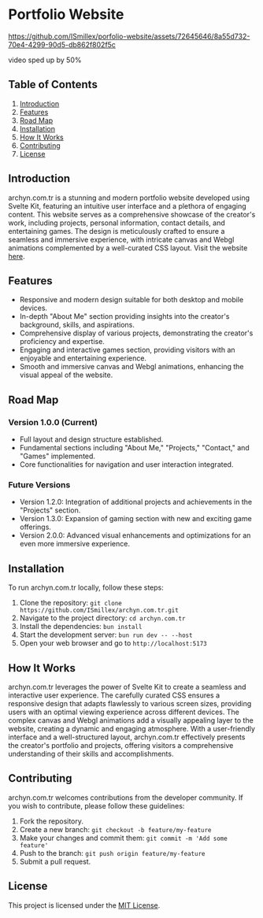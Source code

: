 # Portfolio Website

https://github.com/ISmillex/porfolio-website/assets/72645646/8a55d732-70e4-4299-90d5-db862f802f5c

video sped up by 50%

## Table of Contents
1. [Introduction](#introduction)
2. [Features](#features)
3. [Road Map](#road-map)
4. [Installation](#installation)
5. [How It Works](#how-it-works)
6. [Contributing](#contributing)
7. [License](#license)

## Introduction
archyn.com.tr is a stunning and modern portfolio website developed using Svelte Kit, featuring an intuitive user interface and a plethora of engaging content. This website serves as a comprehensive showcase of the creator's work, including projects, personal information, contact details, and entertaining games. The design is meticulously crafted to ensure a seamless and immersive experience, with intricate canvas and Webgl animations complemented by a well-curated CSS layout. Visit the website [here](https://archyn.com.tr).

## Features
- Responsive and modern design suitable for both desktop and mobile devices.
- In-depth "About Me" section providing insights into the creator's background, skills, and aspirations.
- Comprehensive display of various projects, demonstrating the creator's proficiency and expertise.
- Engaging and interactive games section, providing visitors with an enjoyable and entertaining experience.
- Smooth and immersive canvas and Webgl animations, enhancing the visual appeal of the website.

## Road Map
### Version 1.0.0 (Current)
- Full layout and design structure established.
- Fundamental sections including "About Me," "Projects," "Contact," and "Games" implemented.
- Core functionalities for navigation and user interaction integrated.

### Future Versions
- Version 1.2.0: Integration of additional projects and achievements in the "Projects" section.
- Version 1.3.0: Expansion of gaming section with new and exciting game offerings.
- Version 2.0.0: Advanced visual enhancements and optimizations for an even more immersive experience.

## Installation
To run archyn.com.tr locally, follow these steps:
1. Clone the repository: `git clone https://github.com/ISmillex/archyn.com.tr.git`
2. Navigate to the project directory: `cd archyn.com.tr`
3. Install the dependencies: `bun install`
4. Start the development server: `bun run dev -- --host`
5. Open your web browser and go to `http://localhost:5173` 

## How It Works
archyn.com.tr leverages the power of Svelte Kit to create a seamless and interactive user experience. The carefully curated CSS ensures a responsive design that adapts flawlessly to various screen sizes, providing users with an optimal viewing experience across different devices. The complex canvas and Webgl animations add a visually appealing layer to the website, creating a dynamic and engaging atmosphere. With a user-friendly interface and a well-structured layout, archyn.com.tr effectively presents the creator's portfolio and projects, offering visitors a comprehensive understanding of their skills and accomplishments.

## Contributing
archyn.com.tr welcomes contributions from the developer community. If you wish to contribute, please follow these guidelines:
1. Fork the repository.
2. Create a new branch: `git checkout -b feature/my-feature`
3. Make your changes and commit them: `git commit -m 'Add some feature'`
4. Push to the branch: `git push origin feature/my-feature`
5. Submit a pull request.

## License
This project is licensed under the [MIT License](https://opensource.org/licenses/MIT).
